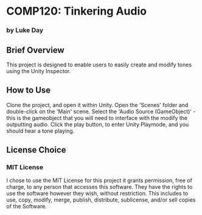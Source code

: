 # COMP120: Tinkering Audio
### by Luke Day

## Brief Overview
This project is designed to enable users to easily create and modify tones using the Unity Inspector.

## How to Use
Clone the project, and open it within Unity. Open the 'Scenes' folder and double-click on the 'Main' scene.
Select the 'Audio Source (GameObject)' - this is the gameobject that you will need to interface with the modify the outputting audio.
Click the play button, to enter Unity Playmode, and you should hear a tone playing.

## License Choice
### MIT License
I chose to use the MIT License for this project it grants permission, free of charge, to any person that accesses this software. They have the rights to use the software however they wish, without restriction. This includes to use, copy, modify, merge, publish, distribute, sublicense, and/or sell copies of the Software.
